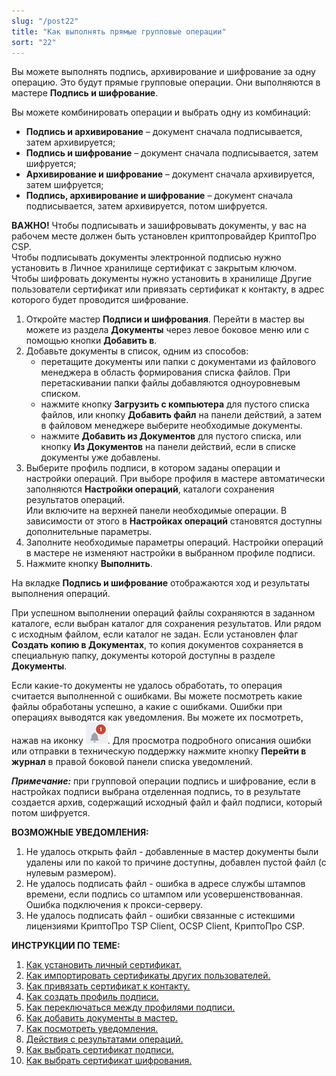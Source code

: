 ```yaml
---
slug: "/post22"
title: "Как выполнять прямые групповые операции"
sort: "22"
---
```


Вы можете выполнять подпись, архивирование и шифрование за одну операцию. Это будут прямые групповые операции. Они выполняются в мастере **Подпись и шифрование**.  

Вы можете комбинировать операции и выбрать одну из комбинаций: 
- **Подпись и архивирование** – документ сначала подписывается, затем архивируется;
- **Подпись и шифрование** – документ сначала подписывается, затем шифруется;
- **Архивирование и шифрование** – документ сначала архивируется, затем шифруется;
- **Подпись, архивирование и шифрование** – документ сначала подписывается, затем архивируется, потом шифруется.

**ВАЖНО!**  Чтобы подписывать и зашифровывать документы, у вас на рабочем месте должен быть установлен криптопровайдер КриптоПро CSP.  
Чтобы подписывать документы электронной подписью нужно установить в Личное хранилище сертификат с закрытым ключом.  
Чтобы шифровать документы нужно установить в хранилище Другие пользователи сертификат или привязать сертификат к контакту, в адрес которого будет проводится шифрование.  

1. Откройте мастер **Подписи и шифрования**. Перейти в мастер вы можете из раздела  **Документы** через левое боковое меню  или с помощью кнопки **Добавить в**. 
2. Добавьте документы в список, одним из способов:
   - перетащите документы или папки с документами из файлового менеджера в область формирования списка файлов. При перетаскивании папки  файлы добавляются одноуровневым списком.
   - нажмите кнопку **Загрузить с компьютера** для пустого списка файлов, или  кнопку **Добавить файл** на панели действий, а затем в файловом менеджере выберите необходимые документы.
   - нажмите **Добавить из Документов** для пустого списка, или  кнопку **Из Документов** на панели действий, если в списке документы уже добавлены.
3. Выберите профиль подписи, в котором заданы операции и настройки операций.  При выборе профиля в мастере автоматически заполняются **Настройки операций**, каталоги сохранения результатов операций.  
 Или включите на верхней панели необходимые операции. В зависимости от этого в **Настройках операций** становятся доступны дополнительные параметры.
4. Заполните необходимые параметры операций. Настройки операций в мастере не изменяют настройки в выбранном профиле подписи.
5. Нажмите кнопку **Выполнить**.

На вкладке **Подпись и шифрование** отображаются ход и результаты выполнения операций.

При успешном выполнении операций файлы сохраняются в заданном каталоге, если выбран каталог для сохранения результатов. Или рядом с исходным файлом, если каталог не задан. Если установлен флаг **Создать копию в Документах**, то копия документов сохраняется в специальную папку, документы которой доступны в разделе **Документы**.

Если какие-то документы не удалось обработать, то операция считается выполненной с ошибками. Вы можете посмотреть какие файлы обработаны успешно, а какие с ошибками. 
Ошибки при операциях выводятся как уведомления. Вы можете их посмотреть, нажав на иконку ![notifications-button.jpg](./images/notifications-button.jpg "События"). Для просмотра подробного описания ошибки или отправки в техническую поддержку нажмите кнопку **Перейти в журнал** в правой боковой панели списка уведомлений.

***Примечание:*** при групповой операции подпись и шифрование, если в настройках подписи выбрана отделенная подпись, то в результате создается архив, содержащий исходный файл и файл подписи, который потом шифруется.

**ВОЗМОЖНЫЕ УВЕДОМЛЕНИЯ:**

1. Не удалось открыть файл - добавленные в мастер документы были удалены или по какой то причине доступны, добавлен пустой файл (с нулевым размером).
2. Не удалось подписать файл - ошибка в адресе службы штампов времени, если подпись со штампом или усовершенствованная. Ошибка подключения к  прокси-серверу. 
3. Не удалось подписать файл - ошибки связанные с истекшими лицензиями КриптоПро TSP Client, OCSP Client, КриптоПро CSP.


**ИНСТРУКЦИИ ПО ТЕМЕ:**  
1. [Как установить личный сертификат.](https://docs.cryptoarm.ru/06-v3.2-Beta/008-certs/import-my-cert)  
2. [Как импортировать сертификаты других пользователей.](https://docs.cryptoarm.ru/06-v3.2-Beta/008-certs/import-certs)  
8. [Как привязать сертификат к контакту.](https://docs.cryptoarm.ru/06-v3.2-Beta/006-contacts/link-contact-cert)  
3. [Как создать профиль подписи.](https://docs.cryptoarm.ru/06-v3.2-Beta/004-documents/create-profile)  
4. [Как переключаться между профилями подписи.](https://docs.cryptoarm.ru/06-v3.2-Beta/004-documents/select-profile)  
5. [Как добавить документы в мастер.](https://docs.cryptoarm.ru/06-v3.2-Beta/004-documents/add-docs)  
6. [Как посмотреть уведомления.](https://docs.cryptoarm.ru/06-v3.2-Beta/007-cryptoarm/notifications)  
7. [Действия с результатами операций.](https://docs.cryptoarm.ru/06-v3.2-Beta/004-documents/operations-result)  
8. [Как выбрать сертификат подписи.](https://docs.cryptoarm.ru/06-v3.2-Beta/004-documents/select-sign-cert)  
9. [Как выбрать сертификат шифрования.](https://docs.cryptoarm.ru/06-v3.2-Beta/004-documents/select-cipher-certs)  

